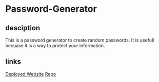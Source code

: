# Password-Generator

## desciption
This is a password generator to create random passwords. It is usefull becuase it is a way to protect your information.

## links 
[Deployed Website](https://haredahmed99.github.io/Password-Generator/)
[Repo](https://github.com/haredahmed99/Password-Generator)
